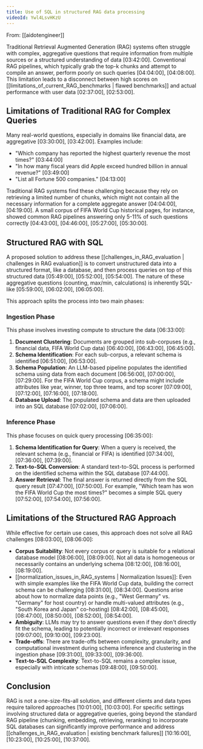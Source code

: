 ```yaml
---
title: Use of SQL in structured RAG data processing
videoId: Ywl4LsvHKzU
---
```


From: [[aidotengineer]] <br/> 

Traditional Retrieval Augmented Generation (RAG) systems often struggle with complex, aggregative questions that require information from multiple sources or a structured understanding of data <a class="yt-timestamp" data-t="03:42:00">[03:42:00]</a>. Conventional RAG pipelines, which typically grab the top-k chunks and attempt to compile an answer, perform poorly on such queries <a class="yt-timestamp" data-t="04:04:00">[04:04:00]</a>, <a class="yt-timestamp" data-t="04:08:00">[04:08:00]</a>. This limitation leads to a disconnect between high scores on [[limitations_of_current_RAG_benchmarks | flawed benchmarks]] and actual performance with user data <a class="yt-timestamp" data-t="02:37:00">[02:37:00]</a>, <a class="yt-timestamp" data-t="02:53:00">[02:53:00]</a>.

## Limitations of Traditional RAG for Complex Queries
Many real-world questions, especially in domains like financial data, are aggregative <a class="yt-timestamp" data-t="03:30:00">[03:30:00]</a>, <a class="yt-timestamp" data-t="03:42:00">[03:42:00]</a>. Examples include:
*   "Which company has reported the highest quarterly revenue the most times?" <a class="yt-timestamp" data-t="03:44:00">[03:44:00]</a>
*   "In how many fiscal years did Apple exceed hundred billion in annual revenue?" <a class="yt-timestamp" data-t="03:49:00">[03:49:00]</a>
*   "List all Fortune 500 companies." <a class="yt-timestamp" data-t="04:13:00">[04:13:00]</a>

Traditional RAG systems find these challenging because they rely on retrieving a limited number of chunks, which might not contain all the necessary information for a complete aggregate answer <a class="yt-timestamp" data-t="04:04:00">[04:04:00]</a>, <a class="yt-timestamp" data-t="04:19:00">[04:19:00]</a>. A small corpus of FIFA World Cup historical pages, for instance, showed common RAG pipelines answering only 5-11% of such questions correctly <a class="yt-timestamp" data-t="04:43:00">[04:43:00]</a>, <a class="yt-timestamp" data-t="04:46:00">[04:46:00]</a>, <a class="yt-timestamp" data-t="05:27:00">[05:27:00]</a>, <a class="yt-timestamp" data-t="05:30:00">[05:30:00]</a>.

## Structured RAG with SQL
A proposed solution to address these [[challenges_in_RAG_evaluation | challenges in RAG evaluation]] is to convert unstructured data into a structured format, like a database, and then process queries on top of this structured data <a class="yt-timestamp" data-t="05:49:00">[05:49:00]</a>, <a class="yt-timestamp" data-t="05:52:00">[05:52:00]</a>, <a class="yt-timestamp" data-t="05:54:00">[05:54:00]</a>. The nature of these aggregative questions (counting, max/min, calculations) is inherently SQL-like <a class="yt-timestamp" data-t="05:59:00">[05:59:00]</a>, <a class="yt-timestamp" data-t="06:02:00">[06:02:00]</a>, <a class="yt-timestamp" data-t="06:05:00">[06:05:00]</a>.

This approach splits the process into two main phases:

### Ingestion Phase
This phase involves investing compute to structure the data <a class="yt-timestamp" data-t="06:33:00">[06:33:00]</a>:
1.  **Document Clustering**: Documents are grouped into sub-corpuses (e.g., financial data, FIFA World Cup data) <a class="yt-timestamp" data-t="06:40:00">[06:40:00]</a>, <a class="yt-timestamp" data-t="06:43:00">[06:43:00]</a>, <a class="yt-timestamp" data-t="06:45:00">[06:45:00]</a>.
2.  **Schema Identification**: For each sub-corpus, a relevant schema is identified <a class="yt-timestamp" data-t="06:51:00">[06:51:00]</a>, <a class="yt-timestamp" data-t="06:53:00">[06:53:00]</a>.
3.  **Schema Population**: An LLM-based pipeline populates the identified schema using data from each document <a class="yt-timestamp" data-t="06:56:00">[06:56:00]</a>, <a class="yt-timestamp" data-t="07:00:00">[07:00:00]</a>, <a class="yt-timestamp" data-t="07:29:00">[07:29:00]</a>. For the FIFA World Cup corpus, a schema might include attributes like year, winner, top three teams, and top scorer <a class="yt-timestamp" data-t="07:09:00">[07:09:00]</a>, <a class="yt-timestamp" data-t="07:12:00">[07:12:00]</a>, <a class="yt-timestamp" data-t="07:16:00">[07:16:00]</a>, <a class="yt-timestamp" data-t="07:18:00">[07:18:00]</a>.
4.  **Database Upload**: The populated schema and data are then uploaded into an SQL database <a class="yt-timestamp" data-t="07:02:00">[07:02:00]</a>, <a class="yt-timestamp" data-t="07:06:00">[07:06:00]</a>.

### Inference Phase
This phase focuses on quick query processing <a class="yt-timestamp" data-t="06:35:00">[06:35:00]</a>:
1.  **Schema Identification for Query**: When a query is received, the relevant schema (e.g., financial or FIFA) is identified <a class="yt-timestamp" data-t="07:34:00">[07:34:00]</a>, <a class="yt-timestamp" data-t="07:36:00">[07:36:00]</a>, <a class="yt-timestamp" data-t="07:39:00">[07:39:00]</a>.
2.  **Text-to-SQL Conversion**: A standard text-to-SQL process is performed on the identified schema within the SQL database <a class="yt-timestamp" data-t="07:44:00">[07:44:00]</a>.
3.  **Answer Retrieval**: The final answer is returned directly from the SQL query result <a class="yt-timestamp" data-t="07:47:00">[07:47:00]</a>, <a class="yt-timestamp" data-t="07:50:00">[07:50:00]</a>. For example, "Which team has won the FIFA World Cup the most times?" becomes a simple SQL query <a class="yt-timestamp" data-t="07:52:00">[07:52:00]</a>, <a class="yt-timestamp" data-t="07:54:00">[07:54:00]</a>, <a class="yt-timestamp" data-t="07:56:00">[07:56:00]</a>.

## Limitations of the Structured RAG Approach
While effective for certain use cases, this approach does not solve all RAG challenges <a class="yt-timestamp" data-t="08:03:00">[08:03:00]</a>, <a class="yt-timestamp" data-t="08:06:00">[08:06:00]</a>:
*   **Corpus Suitability**: Not every corpus or query is suitable for a relational database model <a class="yt-timestamp" data-t="08:06:00">[08:06:00]</a>, <a class="yt-timestamp" data-t="08:09:00">[08:09:00]</a>. Not all data is homogeneous or necessarily contains an underlying schema <a class="yt-timestamp" data-t="08:12:00">[08:12:00]</a>, <a class="yt-timestamp" data-t="08:16:00">[08:16:00]</a>, <a class="yt-timestamp" data-t="08:19:00">[08:19:00]</a>.
*   [[normalization_issues_in_RAG_systems | Normalization Issues]]: Even with simple examples like the FIFA World Cup data, building the correct schema can be challenging <a class="yt-timestamp" data-t="08:31:00">[08:31:00]</a>, <a class="yt-timestamp" data-t="08:34:00">[08:34:00]</a>. Questions arise about how to normalize data points (e.g., "West Germany" vs. "Germany" for host country) or handle multi-valued attributes (e.g., "South Korea and Japan" co-hosting) <a class="yt-timestamp" data-t="08:42:00">[08:42:00]</a>, <a class="yt-timestamp" data-t="08:45:00">[08:45:00]</a>, <a class="yt-timestamp" data-t="08:47:00">[08:47:00]</a>, <a class="yt-timestamp" data-t="08:50:00">[08:50:00]</a>, <a class="yt-timestamp" data-t="08:52:00">[08:52:00]</a>, <a class="yt-timestamp" data-t="08:54:00">[08:54:00]</a>.
*   **Ambiguity**: LLMs may try to answer questions even if they don't directly fit the schema, leading to potentially incorrect or irrelevant responses <a class="yt-timestamp" data-t="09:07:00">[09:07:00]</a>, <a class="yt-timestamp" data-t="09:10:00">[09:10:00]</a>, <a class="yt-timestamp" data-t="09:23:00">[09:23:00]</a>.
*   **Trade-offs**: There are trade-offs between complexity, granularity, and computational investment during schema inference and clustering in the ingestion phase <a class="yt-timestamp" data-t="09:31:00">[09:31:00]</a>, <a class="yt-timestamp" data-t="09:33:00">[09:33:00]</a>, <a class="yt-timestamp" data-t="09:36:00">[09:36:00]</a>.
*   **Text-to-SQL Complexity**: Text-to-SQL remains a complex issue, especially with intricate schemas <a class="yt-timestamp" data-t="09:48:00">[09:48:00]</a>, <a class="yt-timestamp" data-t="09:50:00">[09:50:00]</a>.

## Conclusion
RAG is not a one-size-fits-all solution, and different clients and data types require tailored approaches <a class="yt-timestamp" data-t="10:01:00">[10:01:00]</a>, <a class="yt-timestamp" data-t="10:03:00">[10:03:00]</a>. For specific settings involving structured data or aggregative queries, going beyond the standard RAG pipeline (chunking, embedding, retrieving, reranking) to incorporate SQL databases can significantly improve performance and address [[challenges_in_RAG_evaluation | existing benchmark failures]] <a class="yt-timestamp" data-t="10:16:00">[10:16:00]</a>, <a class="yt-timestamp" data-t="10:23:00">[10:23:00]</a>, <a class="yt-timestamp" data-t="10:25:00">[10:25:00]</a>, <a class="yt-timestamp" data-t="10:37:00">[10:37:00]</a>.
